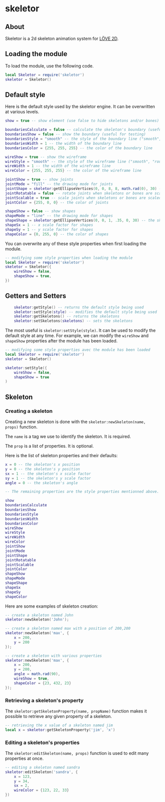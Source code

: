# skeletor

## About

Skeletor is a 2d skeleton animation system for [LÖVE 2D](https://love2d.org/).

## Loading the module

To load the module, use the following code.

```lua
local Skeletor = require('skeletor')
skeletor = Skeletor()
```

## Default style

Here is the default style used by the skeletor engine. It can be overwritten at various levels.

```lua
show = true -- show element (use false to hide skeletons and/or bones)  

boundariesCalculate = false -- calculate the skeleton's boundary (useful for collision detection)  
boundariesShow = false -- show the boundary (useful for testing)  
boundariesStyle = "smooth" -- the style of the boundary line ("smooth", "rough")  
boundariesWidth = 1 -- the width of the boundary line  
boundariesColor = {255, 255, 255} -- the color of the boundary line  

wireShow = true -- show the wireframe  
wireStyle = "smooth" -- the style of the wireframe line ("smooth", "rough")  
wireWidth = 1 -- the width of the wireframe line  
wireColor = {255, 255, 255} -- the color of the wireframe line  

jointShow = true -- show joints  
jointMode = "fill" -- the drawing mode for joints  
jointShape = skeletor:getEllipseVertices(0, 0, 8, 8, math.rad(0), 30) -- the shape of joints  
jointRotatable = false -- rotate joints when skeletons or bones are scaled  
jointScalable = true -- scale joints when skeletons or bones are scaled  
jointColor = {255, 0, 0} -- the color of joints  

shapeShow = false -- show shapes  
shapeMode = "line" -- the drawing mode for shapes  
shapeShape = skeletor:getEllipseVertices(0, 0, 1, .35, 0, 30) -- the shape of shapes  
shapeSx = 1 -- x scale factor for shapes  
shapeSy = 1 -- y scale factor for shapes  
shapeColor = {0, 255, 0} -- the color of shapes  
```

You can overwrite any of these style properties when first loading the module.


```lua
-- modifying some style properties when loading the module
local Skeletor = require('skeletor')
skeletor = Skeletor({
	wireShow = false,
	shapeShow = true,
})
```

## Getters and Setters

```lua
	skeletor:getStyle() -- returns the default style being used
	skeletor:setStyle(style) -- modifies the default style being used
	skeletor:getSkeletons() -- returns the skeletons
	skeletor:setSkeletons(skeletons) -- sets the skeletons
```

The most useful is `skeletor:setStyle(style)`. It can be used to modify the default style at any time. For example, we can modify the `wireShow` and `shapeShow` properties after the module has been loaded.

```lua
-- modifying some style properties avec the module has been loaded
local Skeletor = require('skeletor')
skeletor = Skeletor()

skeletor:setStyle({
	wireShow = false,
	shapeShow = true
)
``` 

## Skeleton

### Creating a skeleton

Creating a new skeleton is done with the `skeletor:newSkeleton(name, props)` function.

The `name` is a tag we use to identify the skeleton. It is required.

The `prop` is a list of properties. It is optional.

Here is the list of skeleton properties and their defaults:

```lua
x = 0 -- the skeleton's x position
y = 0 -- the skeleton's y position
sx = 1 -- the skeleton's x scale factor
sy = 1 -- the skeleton's y scale factor
angle = 0 -- the skeleton's angle

-- The remaining properties are the style properties mentionned above. When you create a skeleton, you can overwrite any of the default style properties previously set. 

show
boundariesCalculate
boundariesShow
boundariesStyle
boundariesWidth
boundariesColor
wireShow
wireStyle 
wireWidth
wireColor
jointShow
jointMode
jointShape
jointRotatable
jointScalable
jointColor
shapeShow
shapeMode
shapeShape 
shapeSx
shapeSy
shapeColor

```

Here are some examples of skeleton creation:

```lua
-- create a skeleton named John
skeletor:newSkeleton('John');

-- create a skeleton named max with a position of 200,200
skeletor:newSkeleton('max', {
	x = 200,
	y = 200
});

-- create a skeleton with various properties
skeletor:newSkeleton('max', {
	x = 200,
	y = 200,
	angle = math.rad(90),
	wireShow = true,
	shapeColor = {23, 432, 23}
});

```

### Retrieving a skeleton's property

The `skeletor:getSkeletonProperty(name, propName)` function makes it possible to retrieve any given property of a skeleton.

```lua
-- retrieving the x value of a skeleton named jim
local x = skeletor:getSkeletonProperty('jim', 'x')
```

### Editing a skeleton's properties

The `skeletor:editSkeleton(name, props)` function is used to edit many properties at once.

```lua
-- editing a skeleton named sandra
skeletor:editSkeleton('sandra', {
	x = 123,
	y = 34,
	sx = 2,
	wireColor = {123, 22, 33}
})
```
